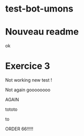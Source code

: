 # test-bot-umons

# Nouveau readme

ok

# Exercice 3

Not working new test !

Not again goooooooo

AGAIN

tototo

to

ORDER 66!!!!!
